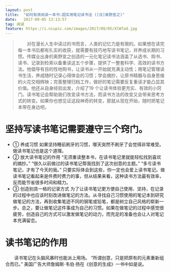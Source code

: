 ```yaml
---
layout: post
title:  "如何有效阅读一本书:超实用笔记读书法 ([日]奥野宣之)"
date:   2017-09-05 13:13:57
tag: 阅读
feature: https://i.niupic.com/images/2017/09/05/XlW7ad.jpg
---
```


>　　对在漫长人生中读过的书而言，人类的记忆力是有限的。如果想在读完每一本书后都有扎实的收获，就需要有技巧地写读书笔记，并养成长期的习惯。传媒业出身的奥野宣之创造的一元化笔记读书法涵盖了从选书、购书、读书、记录到检索以备重读这五个步骤，提供了一整套科学、高效的读书方法。他倡导有目的性地购书，让读书从一开始就充满主动性；用笔记管理读书生活，养成随时记录心得体会的习惯；学会摘抄，让原书精髓与自身思维的火花交相辉映；完善整理归档工作，做好的笔记需要反复重读才能凸显其价值。他还从自身经验出发，介绍了19 个让读书体验更充实、有效的小窍门。读书笔记会帮助我们改变读书方法，而读书方法的改变又会带来思考方式的转变。如果你也想见证这段神奇的转变，那就从现在开始，随时把笔记本带在身边吧。

# 坚持写读书笔记需要遵守三个窍门。 

 - ① 养成习惯 如果坚持睡前刷牙的习惯，哪天突然不刷牙了会觉得非常难受。做读书笔记也是这个道理。
 -  ② 放大读书笔记的作用 “无须重读整本书，在读书笔记里就能轻松找到喜欢的摘抄。” “很久以前做过的读书笔记帮我找到了这次创意的主题。” “多亏读书笔记，才有了今天的我。” 只要实际体会到这些，你一定也会爱上读书笔记。做读书笔记看起来是件费时费力的事，但从结果来看，这种读书方法最有效率，反而能节省很多时间和精力。
 -  ③ 创造别具一格的记录方式 为了让读书笔记更方便自己使用、坚持，在记录的过程中也应该时刻改进做笔记的方法。从寻找自己习惯使用的笔记本到研究做笔记的方法，再到收集笔迹不同的钢笔或铅笔，都是树立自己风格的崭新一步。总之，要让做笔记这件事成为自己的习惯。如果在做笔记的过程中感觉很疲劳，创造自己的方式可以激发做笔记的动力，而充足的准备也会让人对笔记本充满留恋。

# 读书笔记的作用

　　读书笔记在头脑风暴时也能派上用场。 “所谓创意，只是把原有的元素重新组合而已。” 美国广告大师詹姆斯·韦伯·扬在《创意的生成》一书中如是说。

